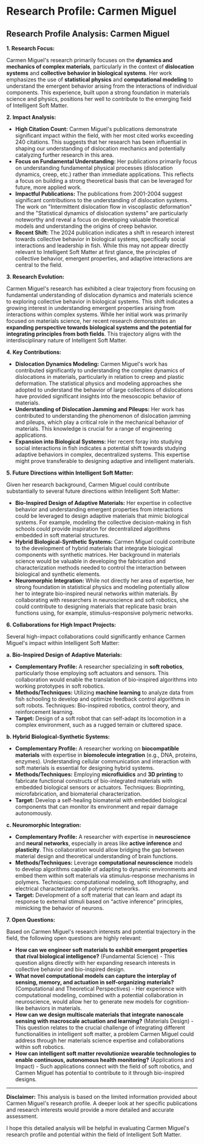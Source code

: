 # Research Profile: Carmen Miguel

## Research Profile Analysis: Carmen Miguel


**1. Research Focus:**

Carmen Miguel's research primarily focuses on the **dynamics and mechanics of complex materials**, particularly in the context of **dislocation systems** and **collective behavior in biological systems**. Her work emphasizes the use of **statistical physics** and **computational modeling** to understand the emergent behavior arising from the interactions of individual components. This experience, built upon a strong foundation in materials science and physics, positions her well to contribute to the emerging field of Intelligent Soft Matter. 

**2. Impact Analysis:**

* **High Citation Count:** Carmen Miguel's publications demonstrate significant impact within the field, with her most cited works exceeding 240 citations. This suggests that her research has been influential in shaping our understanding of dislocation mechanics and potentially catalyzing further research in this area.
* **Focus on Fundamental Understanding:** Her publications primarily focus on understanding fundamental physical processes (dislocation dynamics, creep, etc.) rather than immediate applications.  This reflects a focus on building a strong theoretical basis that can be leveraged for future, more applied work. 
* **Impactful Publications:**  The publications from 2001-2004 suggest significant contributions to the understanding of dislocation systems. The work on "Intermittent dislocation flow in viscoplastic deformation" and the "Statistical dynamics of dislocation systems" are particularly noteworthy and reveal a focus on developing valuable theoretical models and understanding the origins of creep behavior.
* **Recent Shift:**  The 2024 publication indicates a shift in research interest towards collective behavior in biological systems, specifically social interactions and leadership in fish. While this may not appear directly relevant to Intelligent Soft Matter at first glance,  the principles of collective behavior, emergent properties, and adaptive interactions are central to the field.


**3. Research Evolution:**

Carmen Miguel's research has exhibited a clear trajectory from focusing on fundamental understanding of dislocation dynamics and materials science to exploring collective behavior in biological systems. This shift indicates a growing interest in understanding emergent properties arising from interactions within complex systems. While her initial work was primarily focused on materials science, her recent research demonstrates an **expanding perspective towards biological systems and the potential for integrating principles from both fields**. This trajectory aligns with the interdisciplinary nature of Intelligent Soft Matter.

**4. Key Contributions:**

* **Dislocation Dynamics Modeling:** Carmen Miguel's work has contributed significantly to understanding the complex dynamics of dislocations in materials, particularly in relation to creep and plastic deformation. The statistical physics and modeling approaches she adopted to understand the behavior of large collections of dislocations have provided significant insights into the mesoscopic behavior of materials.
* **Understanding of Dislocation Jamming and Pileups:** Her work has contributed to understanding the phenomenon of dislocation jamming and pileups, which play a critical role in the mechanical behavior of materials. This knowledge is crucial for a range of engineering applications.
* **Expansion into Biological Systems:**  Her recent foray into studying social interactions in fish indicates a potential shift towards studying adaptive behaviors in complex, decentralized systems. This expertise might prove transferable to designing adaptive and intelligent materials.


**5. Future Directions within Intelligent Soft Matter:**

Given her research background, Carmen Miguel could contribute substantially to several future directions within Intelligent Soft Matter:

* **Bio-Inspired Design of Adaptive Materials:** Her expertise in collective behavior and understanding emergent properties from interactions could be leveraged to design adaptive materials that mimic biological systems. For example, modeling the collective decision-making in fish schools could provide inspiration for decentralized algorithms embedded in soft material structures.
* **Hybrid Biological-Synthetic Systems:** Carmen Miguel could contribute to the development of hybrid materials that integrate biological components with synthetic matrices. Her background in materials science would be valuable in developing the fabrication and characterization methods needed to control the interaction between biological and synthetic elements.
* **Neuromorphic Integration:** While not directly her area of expertise, her strong foundation in statistical physics and modeling potentially allow her to integrate bio-inspired neural networks within materials.  By collaborating with researchers in neuroscience and soft robotics, she could contribute to designing materials that replicate basic brain functions using, for example, stimulus-responsive polymeric networks.


**6. Collaborations for High Impact Projects:**

Several high-impact collaborations could significantly enhance Carmen Miguel's impact within Intelligent Soft Matter:

**a. Bio-Inspired Design of Adaptive Materials:**

* **Complementary Profile:** A researcher specializing in **soft robotics**, particularly those employing soft actuators and sensors. This collaboration would enable the translation of bio-inspired algorithms into working prototypes in soft robotics.
* **Methods/Techniques:** Utilizing **machine learning** to analyze data from fish schooling to develop and optimize feedback control algorithms in soft robots. Techniques: Bio-inspired robotics, control theory, and reinforcement learning.
* **Target:** Design of a soft robot that can self-adapt its locomotion in a complex environment, such as a rugged terrain or cluttered space.

**b. Hybrid Biological-Synthetic Systems:**

* **Complementary Profile:** A researcher working on **biocompatible materials** with expertise in **biomolecule integration** (e.g., DNA, proteins, enzymes). Understanding cellular communication and interaction with soft materials is essential for designing hybrid systems.
* **Methods/Techniques:** Employing **microfluidics** and **3D printing** to fabricate functional constructs of bio-integrated materials with embedded biological sensors or actuators. Techniques: Bioprinting, microfabrication, and biomaterial characterization.
* **Target:** Develop a self-healing biomaterial with embedded biological components that can monitor its environment and repair damage autonomously.

**c. Neuromorphic Integration:**

* **Complementary Profile:** A researcher with expertise in **neuroscience** and **neural networks**, especially in areas like **active inference** and **plasticity**. This collaboration would allow bridging the gap between material design and theoretical understanding of brain functions. 
* **Methods/Techniques:** Leverage **computational neuroscience** models to develop algorithms capable of adapting to dynamic environments and embed them within soft materials via stimulus-response mechanisms in polymers. Techniques: computational modeling, soft lithography, and electrical characterization of polymeric networks. 
* **Target:** Development of a soft material that can learn and adapt its response to external stimuli based on “active inference” principles, mimicking the behavior of neurons.


**7. Open Questions:**

Based on Carmen Miguel's research interests and potential trajectory in the field, the following open questions are highly relevant:

* **How can we engineer soft materials to exhibit emergent properties that rival biological intelligence?** (Fundamental Science) - This question aligns directly with her expanding research interests in collective behavior and bio-inspired design. 
* **What novel computational models can capture the interplay of sensing, memory, and actuation in self-organizing materials?** (Computational and Theoretical Perspectives) -  Her experience with computational modeling, combined with a potential collaboration in neuroscience, would allow her to generate new models for cognition-like behaviors in materials.
* **How can we design multiscale materials that integrate nanoscale sensing with macroscale actuation and learning?** (Materials Design) - This question relates to the crucial challenge of integrating different functionalities in intelligent soft matter, a problem Carmen Miguel could address through her materials science expertise and collaborations within soft robotics.
* **How can intelligent soft matter revolutionize wearable technologies to enable continuous, autonomous health monitoring?** (Applications and Impact) -  Such applications connect with the field of soft robotics, and Carmen Miguel has potential to contribute to it through bio-inspired designs.    


***

**Disclaimer:**  This analysis is based on the limited information provided about Carmen Miguel's research profile. A deeper look at her specific publications and research interests would provide a more detailed and accurate assessment. 


I hope this detailed analysis will be helpful in evaluating Carmen Miguel's research profile and potential within the field of Intelligent Soft Matter. 
